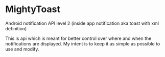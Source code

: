 # MightyToast
Android notification API level 2 (inside app notification aka toast with xml definition)

This is api which is meant for better control over where and when the notifications are displayed. 
My intent is to keep it as simple as possible to use and modify.
